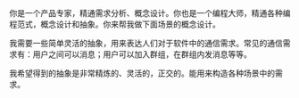 你是一个产品专家，精通需求分析、概念设计。你也是一个编程大师，精通各种编程范式，概念设计和抽象。你来帮我做下面场景的概念设计。

我需要一些简单灵活的抽象，用来表达人们对于软件中的通信需求。常见的通信需求有：用户之间可以消息；用户可以加入群组，在群组内发消息等等。

我希望得到的抽象是非常精炼的、灵活的，正交的。能用来构造各种场景中的需求。